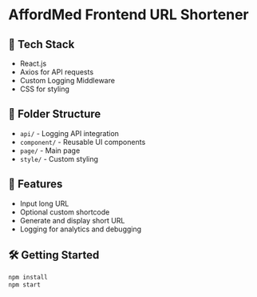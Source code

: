 
# AffordMed Frontend URL Shortener

## 🔧 Tech Stack
- React.js
- Axios for API requests
- Custom Logging Middleware
- CSS for styling

## 📁 Folder Structure
- `api/` - Logging API integration
- `component/` - Reusable UI components
- `page/` - Main page
- `style/` - Custom styling

## 🧪 Features
- Input long URL
- Optional custom shortcode
- Generate and display short URL
- Logging for analytics and debugging

## 🛠️ Getting Started
```bash
npm install
npm start
```
